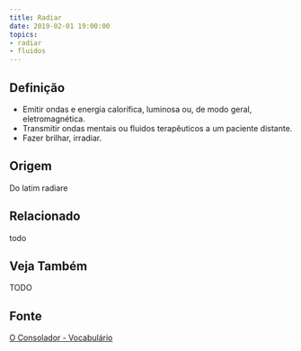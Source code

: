 ```yaml
---
title: Radiar
date: 2019-02-01 19:00:00
topics:
- radiar
- fluidos
---
```


## Definição
* Emitir ondas e energia calorífica, luminosa ou, de modo geral, eletromagnética. 
* Transmitir ondas mentais ou fluidos terapêuticos a um paciente distante. 
* Fazer brilhar, irradiar.

## Origem
Do latim radiare

## Relacionado
todo

## Veja Também
TODO

## Fonte
[O Consolador - Vocabulário](http://www.oconsolador.com.br/linkfixo/vocabulario/principal.html)
